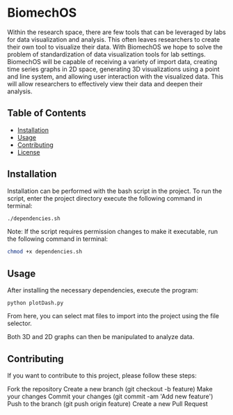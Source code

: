 # BiomechOS

Within the research space, there are few tools that can be leveraged by labs for data visualization and analysis. This often leaves researchers to create their own tool to visualize their data. With BiomechOS we hope to solve the problem of standardization of data visualization tools for lab settings. BiomechOS will be capable of receiving a variety of import data, creating time series graphs in 2D space, generating 3D visualizations using a point and line system, and allowing user interaction with the visualized data. This will allow researchers to effectively view their data and deepen their analysis.

## Table of Contents

-   [Installation](#installation)
-   [Usage](#usage)
-   [Contributing](#contributing)
-   [License](#license)

## Installation

Installation can be performed with the bash script in the project. To run the script, enter the project directory execute the following command in terminal:

```bash
./dependencies.sh
```

Note: If the script requires permission changes to make it executable, run the following command in terminal:

```bash
chmod +x dependencies.sh
```

## Usage

After installing the necessary dependencies, execute the program:

```
python plotDash.py
```

From here, you can select mat files to import into the project using the file selector.

Both 3D and 2D graphs can then be manipulated to analyze data.

## Contributing

If you want to contribute to this project, please follow these steps:

Fork the repository
Create a new branch (git checkout -b feature)
Make your changes
Commit your changes (git commit -am 'Add new feature')
Push to the branch (git push origin feature)
Create a new Pull Request